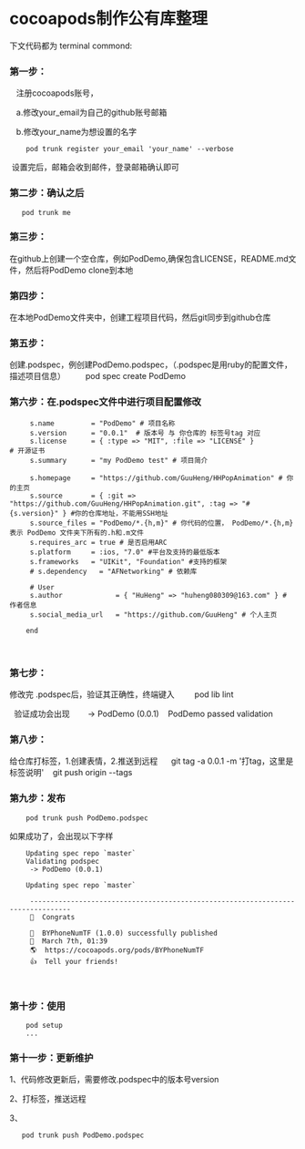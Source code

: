 # cocoapods制作公有库整理

下文代码都为 terminal commond:

### 第一步：
         
    注册cocoapods账号，
         
    a.修改your_email为自己的github账号邮箱
         
    b.修改your_name为想设置的名字
      
```
    pod trunk register your_email 'your_name' --verbose
```
    
    
  设置完后，邮箱会收到邮件，登录邮箱确认即可
  
### 第二步：确认之后
 
 ```
    pod trunk me
 ```
    
### 第三步：
在github上创建一个空仓库，例如PodDemo,确保包含LICENSE，README.md文件，然后将PodDemo clone到本地
  
### 第四步：
在本地PodDemo文件夹中，创建工程项目代码，然后git同步到github仓库
  
### 第五步：
创建.podspec，例创建PodDemo.podspec，（.podspec是用ruby的配置文件，描述项目信息）
     
     pod spec create PodDemo
     
     
### 第六步：在.podspec文件中进行项目配置修改
    
``` Pod::Spec.new do |s|
     s.name         = "PodDemo" # 项目名称
     s.version      = "0.0.1"  # 版本号 与 你仓库的 标签号tag 对应
     s.license      = { :type => "MIT", :file => "LICENSE" }          # 开源证书
     s.summary      = "my PodDemo test" # 项目简介

     s.homepage     = "https://github.com/GuuHeng/HHPopAnimation" # 你的主页
     s.source       = { :git => "https://github.com/GuuHeng/HHPopAnimation.git", :tag => "#{s.version}" } #你的仓库地址，不能用SSH地址
     s.source_files = "PodDemo/*.{h,m}" # 你代码的位置， PodDemo/*.{h,m} 表示 PodDemo 文件夹下所有的.h和.m文件
     s.requires_arc = true # 是否启用ARC
     s.platform     = :ios, "7.0" #平台及支持的最低版本
     s.frameworks   = "UIKit", "Foundation" #支持的框架
     # s.dependency   = "AFNetworking" # 依赖库
  
     # User
     s.author             = { "HuHeng" => "huheng080309@163.com" } # 作者信息
     s.social_media_url   = "https://github.com/GuuHeng" # 个人主页

    end
```
    
### 第七步：
修改完 .podspec后，验证其正确性，终端键入
     
     pod lib lint
     
   
   验证成功会出现
    
    -> PodDemo (0.0.1)
    PodDemo passed validation
    
### 第八步：
给仓库打标签，1.创建表情，2.推送到远程
  
    git tag -a 0.0.1 -m '打tag，这里是标签说明'
    git push origin --tags
    
### 第九步：发布
```
    pod trunk push PodDemo.podspec
```
    
如果成功了，会出现以下字样
```
    Updating spec repo `master`
    Validating podspec
     -> PodDemo (0.0.1)

    Updating spec repo `master`

     --------------------------------------------------------------------------------
     🎉  Congrats

     🚀  BYPhoneNumTF (1.0.0) successfully published
     📅  March 7th, 01:39
     🌎  https://cocoapods.org/pods/BYPhoneNumTF
     👍  Tell your friends!
```
   
### 第十步：使用
    
```
    pod setup
    ...
```
    
### 第十一步：更新维护
1、代码修改更新后，需要修改.podspec中的版本号version


2、打标签，推送远程


3、
```
   pod trunk push PodDemo.podspec
```

